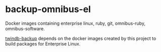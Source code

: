 # backup-omnibus-el
Docker images containing enterprise linux, ruby, git, omnibus-ruby, omnibus-software.

[twindb-backup](https://github.com/twindb/backup/) depends on the docker images created by this project to build packages for Enterprise Linux.
